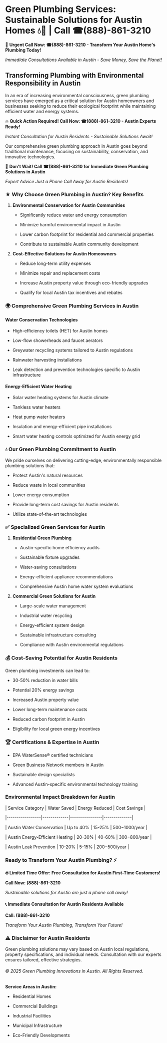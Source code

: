 # Green Plumbing Services: Sustainable Solutions for Austin Homes 💧🌿 | Call ☎(888)-861-3210

🚨 **Urgent Call Now: ☎(888)-861-3210 - Transform Your Austin Home's Plumbing Today!**
*Immediate Consultations Available in Austin - Save Money, Save the Planet!*

## Transforming Plumbing with Environmental Responsibility in Austin

In an era of increasing environmental consciousness, green plumbing services have emerged as a critical solution for Austin homeowners and businesses seeking to reduce their ecological footprint while maintaining efficient water and energy systems. 

🔥 **Quick Action Required! Call Now: ☎(888)-861-3210 - Austin Experts Ready!**
*Instant Consultation for Austin Residents - Sustainable Solutions Await!*

Our comprehensive green plumbing approach in Austin goes beyond traditional maintenance, focusing on sustainability, conservation, and innovative technologies.

🚨 **Don't Wait! Call ☎(888)-861-3210 for Immediate Green Plumbing Solutions in Austin**
*Expert Advice Just a Phone Call Away for Austin Residents!*

### ★ Why Choose Green Plumbing in Austin? Key Benefits

1. **Environmental Conservation for Austin Communities** 
   - Significantly reduce water and energy consumption
   - Minimize harmful environmental impact in Austin
   - Lower carbon footprint for residential and commercial properties
   - Contribute to sustainable Austin community development

2. **Cost-Effective Solutions for Austin Homeowners** 
   - Reduce long-term utility expenses
   - Minimize repair and replacement costs
   - Increase Austin property value through eco-friendly upgrades
   - Qualify for local Austin tax incentives and rebates

### 🌍 Comprehensive Green Plumbing Services in Austin

#### Water Conservation Technologies
- High-efficiency toilets (HET) for Austin homes
- Low-flow showerheads and faucet aerators
- Greywater recycling systems tailored to Austin regulations
- Rainwater harvesting installations
- Leak detection and prevention technologies specific to Austin infrastructure

#### Energy-Efficient Water Heating
- Solar water heating systems for Austin climate
- Tankless water heaters
- Heat pump water heaters
- Insulation and energy-efficient pipe installations
- Smart water heating controls optimized for Austin energy grid

### 💧 Our Green Plumbing Commitment to Austin

We pride ourselves on delivering cutting-edge, environmentally responsible plumbing solutions that:
- Protect Austin's natural resources
- Reduce waste in local communities
- Lower energy consumption
- Provide long-term cost savings for Austin residents
- Utilize state-of-the-art technologies

### ✅ Specialized Green Services for Austin

1. **Residential Green Plumbing**
   - Austin-specific home efficiency audits
   - Sustainable fixture upgrades
   - Water-saving consultations
   - Energy-efficient appliance recommendations
   - Comprehensive Austin home water system evaluations

2. **Commercial Green Solutions for Austin**
   - Large-scale water management
   - Industrial water recycling
   - Energy-efficient system design
   - Sustainable infrastructure consulting
   - Compliance with Austin environmental regulations

### 💰 Cost-Saving Potential for Austin Residents

Green plumbing investments can lead to:
- 30-50% reduction in water bills
- Potential 20% energy savings
- Increased Austin property value
- Lower long-term maintenance costs
- Reduced carbon footprint in Austin
- Eligibility for local green energy incentives

### 🏆 Certifications & Expertise in Austin

- EPA WaterSense® certified technicians
- Green Business Network members in Austin
- Sustainable design specialists
- Advanced Austin-specific environmental technology training

### Environmental Impact Breakdown for Austin

| Service Category | Water Saved | Energy Reduced | Cost Savings |
|-----------------|-------------|----------------|--------------|
| Austin Water Conservation | Up to 40% | 15-25% | $500-$1000/year |
| Austin Energy-Efficient Heating | 20-30% | 40-60% | $300-$800/year |
| Austin Leak Prevention | 10-20% | 5-15% | $200-$500/year |

### Ready to Transform Your Austin Plumbing? ⚡

**🔥 Limited Time Offer: Free Consultation for Austin First-Time Customers!**

**Call Now: (888)-861-3210**
*Sustainable solutions for Austin are just a phone call away!*

#### 📞 Immediate Consultation for Austin Residents Available

**Call: (888)-861-3210**
*Transform Your Austin Plumbing, Transform Your Future!*

### ⚠️ Disclaimer for Austin Residents

Green plumbing solutions may vary based on Austin local regulations, property specifications, and individual needs. Consultation with our experts ensures tailored, effective strategies.

###### © 2025 Green Plumbing Innovations in Austin. All Rights Reserved.

**Service Areas in Austin:** 
- Residential Homes
- Commercial Buildings
- Industrial Facilities
- Municipal Infrastructure
- Eco-Friendly Developments